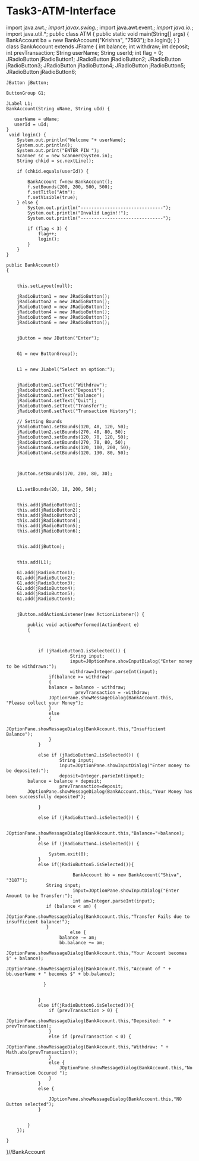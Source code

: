 # Task3-ATM-Interface

import java.awt.*;
import javax.swing.*;
import java.awt.event.*;
import java.io.*;
import java.util.*;
public class ATM {
    public static void main(String[] args) {
        BankAccount ba = new BankAccount("Krishna", "7593");
        ba.login();
    }
}
class BankAccount extends JFrame {
int balance;
int withdraw;
int deposit;
int prevTransaction;
String userName;
String userId;
int flag = 0;
JRadioButton jRadioButton1;
JRadioButton jRadioButton2;
JRadioButton jRadioButton3;
JRadioButton jRadioButton4;
JRadioButton jRadioButton5;
JRadioButton jRadioButton6;

	JButton jButton;

	ButtonGroup G1;

	JLabel L1;
    BankAccount(String uName, String uId) {
 
       userName = uName;
	   userId = uId;
    }
	 void login() {
        System.out.println("Welcome "+ userName);
        System.out.println();
        System.out.print("ENTER PIN ");
        Scanner sc = new Scanner(System.in);
        String chkid = sc.nextLine();

        if (chkid.equals(userId)) {
            
            BankAccount f=new BankAccount();
			f.setBounds(200, 200, 500, 500);
			f.setTitle("Atm");
			f.setVisible(true);
        } else {
            System.out.println("-------------------------------");
            System.out.println("Invalid Login!!");
            System.out.println("-------------------------------");

            if (flag < 3) {
                flag++;
                login();
            }
        }
    }

	public BankAccount()
	{

		
		this.setLayout(null);

		jRadioButton1 = new JRadioButton();
		jRadioButton2 = new JRadioButton();
		jRadioButton3 = new JRadioButton();
		jRadioButton4 = new JRadioButton();
		jRadioButton5 = new JRadioButton();
		jRadioButton6 = new JRadioButton();

		
		jButton = new JButton("Enter");

		
		G1 = new ButtonGroup();

		
		L1 = new JLabel("Select an option:");

	
		jRadioButton1.setText("Withdraw");
		jRadioButton2.setText("Deposit");
		jRadioButton3.setText("Balance");
		jRadioButton4.setText("Quit");
		jRadioButton5.setText("Transfer");
		jRadioButton6.setText("Transaction History");

		// Setting Bounds
		jRadioButton1.setBounds(120, 40, 120, 50);
		jRadioButton2.setBounds(270, 40, 80, 50);
		jRadioButton3.setBounds(120, 70, 120, 50);
		jRadioButton5.setBounds(270, 70, 80, 50);
		jRadioButton6.setBounds(120, 100, 200, 50);
		jRadioButton4.setBounds(120, 130, 80, 50);


		
		jButton.setBounds(170, 200, 80, 30);

		
		L1.setBounds(20, 10, 200, 50);

		
		this.add(jRadioButton1);
		this.add(jRadioButton2);
		this.add(jRadioButton3);
		this.add(jRadioButton4);
		this.add(jRadioButton5);
		this.add(jRadioButton6);

		
		this.add(jButton);

		
		this.add(L1);

		G1.add(jRadioButton1);
		G1.add(jRadioButton2);
		G1.add(jRadioButton3);
		G1.add(jRadioButton4);
		G1.add(jRadioButton5);
		G1.add(jRadioButton6);

		
		jButton.addActionListener(new ActionListener() {
			
			public void actionPerformed(ActionEvent e)
			{
				
				
				
				if (jRadioButton1.isSelected()) {
					        String input;
					        input=JOptionPane.showInputDialog("Enter money to be withdrawn:");
					        withdraw=Integer.parseInt(input);
                	if(balance >= withdraw)
                	{
                    balance = balance - withdraw;
					          prevTransaction = -withdraw;
                    JOptionPane.showMessageDialog(BankAccount.this, "Please collect your Money");
                	}
                	else
                	{
                    JOptionPane.showMessageDialog(BankAccount.this,"Insufficient Balance");
                	}
				}

				else if (jRadioButton2.isSelected()) {
						String input;
						input=JOptionPane.showInputDialog("Enter money to be deposited:");
						deposit=Integer.parseInt(input);
            balance = balance + deposit;
						prevTransaction=deposit;
            JOptionPane.showMessageDialog(BankAccount.this,"Your Money has been successfully deposited");
					
				}
				
				else if (jRadioButton3.isSelected()) {

					JOptionPane.showMessageDialog(BankAccount.this,"Balance="+balance);
				}
				else if (jRadioButton4.isSelected()) {

					System.exit(0);
				}
				else if(jRadioButton5.isSelected()){
				
					         BankAccount bb = new BankAccount("Shiva", "3187");
                   String input;
					         input=JOptionPane.showInputDialog("Enter Amount to be Transfer:");
					         int am=Integer.parseInt(input);
                   if (balance < am) {
            			  JOptionPane.showMessageDialog(BankAccount.this,"Transfer Fails due to insufficient balance!");
                   } 
					        else {
            			balance -= am;
            			bb.balance += am;
            			JOptionPane.showMessageDialog(BankAccount.this,"Your Account becomes $" + balance);
						      JOptionPane.showMessageDialog(BankAccount.this,"Account of " + bb.userName + " becomes $" + bb.balance);
            
                  }
                    

				}
				else if(jRadioButton6.isSelected()){
					if (prevTransaction > 0) {
            		JOptionPane.showMessageDialog(BankAccount.this,"Deposited: " + prevTransaction);
        			} 
					else if (prevTransaction < 0) {
            		JOptionPane.showMessageDialog(BankAccount.this,"Withdraw: " + Math.abs(prevTransaction));
        			} 
					else {
            			JOptionPane.showMessageDialog(BankAccount.this,"No Transaction Occured ");
        			}
				}
				else {

					JOptionPane.showMessageDialog(BankAccount.this,"NO Button selected");
				}

				
			}
		});
		 
	}

	
}//BankAccount
